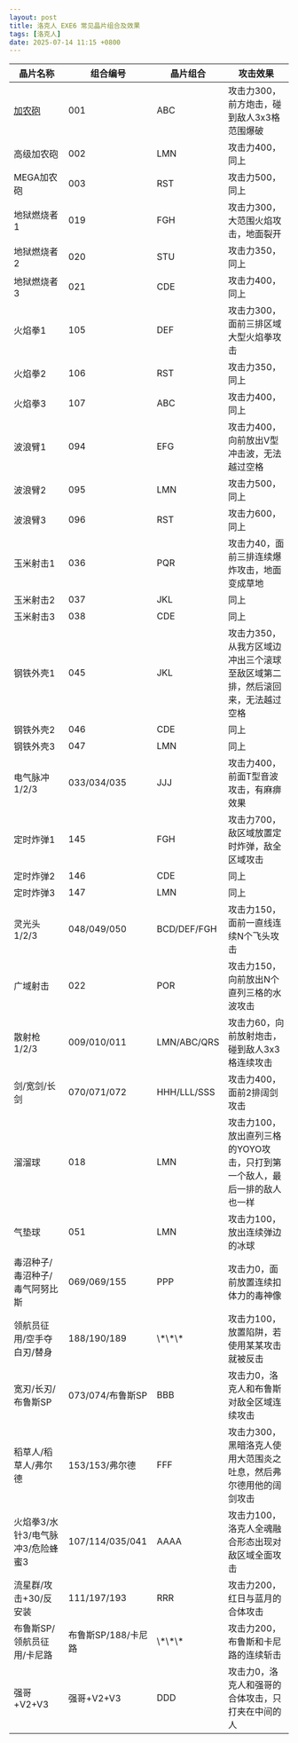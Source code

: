 ```yaml
---
layout: post
title: 洛克人 EXE6 常见晶片组合及效果
tags: [洛克人]
date: 2025-07-14 11:15 +0800
---
```


<table>
    <thead>
        <tr>
            <th>晶片名称</th>
            <th>组合编号</th>
            <th>晶片组合</th>
            <th>攻击效果</th>
        </tr>
    </thead>
    <tbody>
        <tr>
            <td><a href="/2025/07/14/mega-man-exe-6-chip-source/#No.001加农砲（キャノン／Cannon）">加农砲</a></td>
            <td>001</td>
            <td>ABC</td>
            <td>攻击力300，前方炮击，碰到敌人3x3格范围爆破</td>
        </tr>
        <tr>
            <td>高级加农砲</td>
            <td>002</td>
            <td>LMN</td>
            <td>攻击力400，同上</td>
        </tr>
        <tr>
            <td>MEGA加农砲</td>
            <td>003</td>
            <td>RST</td>
            <td>攻击力500，同上</td>
        </tr>
        <tr>
            <td>地狱燃烧者1</td>
            <td>019</td>
            <td>FGH</td>
            <td>攻击力300，大范围火焰攻击，地面裂开</td>
        </tr>
        <tr>
            <td>地狱燃烧者2</td>
            <td>020</td>
            <td>STU</td>
            <td>攻击力350，同上</td>
        </tr>
        <tr>
            <td>地狱燃烧者3</td>
            <td>021</td>
            <td>CDE</td>
            <td>攻击力400，同上</td>
        </tr>
        <tr>
            <td>火焰拳1</td>
            <td>105</td>
            <td>DEF</td>
            <td>攻击力300，面前三排区域大型火焰拳攻击</td>
        </tr>
        <tr>
            <td>火焰拳2</td>
            <td>106</td>
            <td>RST</td>
            <td>攻击力350，同上</td>
        </tr>
        <tr>
            <td>火焰拳3</td>
            <td>107</td>
            <td>ABC</td>
            <td>攻击力400，同上</td>
        </tr>
        <tr>
            <td>波浪臂1</td>
            <td>094</td>
            <td>EFG</td>
            <td>攻击力400，向前放出V型冲击波，无法越过空格</td>
        </tr>
        <tr>
            <td>波浪臂2</td>
            <td>095</td>
            <td>LMN</td>
            <td>攻击力500，同上</td>
        </tr>
        <tr>
            <td>波浪臂3</td>
            <td>096</td>
            <td>RST</td>
            <td>攻击力600，同上</td>
        </tr>
        <tr>
            <td>玉米射击1</td>
            <td>036</td>
            <td>PQR</td>
            <td>攻击力40，面前三排连续爆炸攻击，地面变成草地</td>
        </tr>
        <tr>
            <td>玉米射击2</td>
            <td>037</td>
            <td>JKL</td>
            <td>同上</td>
        </tr>
        <tr>
            <td>玉米射击3</td>
            <td>038</td>
            <td>CDE</td>
            <td>同上</td>
        </tr>
        <tr>
            <td>钢铁外壳1</td>
            <td>045</td>
            <td>JKL</td>
            <td>攻击力350，从我方区域边冲出三个滚球至敌区域第二排，然后滚回来，无法越过空格</td>
        </tr>
        <tr>
            <td>钢铁外壳2</td>
            <td>046</td>
            <td>CDE</td>
            <td>同上</td>
        </tr>
        <tr>
            <td>钢铁外壳3</td>
            <td>047</td>
            <td>LMN</td>
            <td>同上</td>
        </tr>
        <tr>
            <td>电气脉冲1/2/3</td>
            <td>033/034/035</td>
            <td>JJJ</td>
            <td>攻击力400，前面T型音波攻击，有麻痹效果</td>
        </tr>
        <tr>
            <td>定时炸弹1</td>
            <td>145</td>
            <td>FGH</td>
            <td>攻击力700，敌区域放置定时炸弹，敌全区域攻击</td>
        </tr>
        <tr>
            <td>定时炸弹2</td>
            <td>146</td>
            <td>CDE</td>
            <td>同上</td>
        </tr>
        <tr>
            <td>定时炸弹3</td>
            <td>147</td>
            <td>LMN</td>
            <td>同上</td>
        </tr>
        <tr>
            <td>灵光头1/2/3</td>
            <td>048/049/050</td>
            <td>BCD/DEF/FGH</td>
            <td>攻击力150，面前一直线连续N个飞头攻击</td>
        </tr>
        <tr>
            <td>广域射击</td>
            <td>022</td>
            <td>POR</td>
            <td>攻击力150，向前放出N个直列三格的水波攻击</td>
        </tr>
        <tr>
            <td>散射枪1/2/3</td>
            <td>009/010/011</td>
            <td>LMN/ABC/QRS</td>
            <td>攻击力60，向前放射炮击，碰到敌人3x3格连续攻击</td>
        </tr>
        <tr>
            <td>剑/宽剑/长剑</td>
            <td>070/071/072</td>
            <td>HHH/LLL/SSS</td>
            <td>攻击力400，面前2排阔剑攻击</td>
        </tr>
        <tr>
            <td>溜溜球</td>
            <td>018</td>
            <td>LMN</td>
            <td>攻击力100，放出直列三格的YOYO攻击，只打到第一个敌人，最后一排的敌人也一样</td>
        </tr>
        <tr>
            <td>气垫球</td>
            <td>051</td>
            <td>LMN</td>
            <td>攻击力100，放出连续弹边的冰球</td>
        </tr>
        <tr>
            <td>毒沼种子/毒沼种子/毒气阿努比斯</td>
            <td>069/069/155</td>
            <td>PPP</td>
            <td>攻击力0，面前放置连续扣体力的毒神像</td>
        </tr>
        <tr>
            <td>领航员征用/空手夺白刃/替身</td>
            <td>188/190/189</td>
            <td>\*\*\*</td>
            <td>攻击力100，放置陷阱，若使用某某攻击就被反击</td>
        </tr>
        <tr>
            <td>宽刃/长刃/布鲁斯SP</td>
            <td>073/074/布鲁斯SP</td>
            <td>BBB</td>
            <td>攻击力0，洛克人和布鲁斯对敌全区域连续攻击</td>
        </tr>
        <tr>
            <td>稻草人/稻草人/弗尔德</td>
            <td>153/153/弗尔德</td>
            <td>FFF</td>
            <td>攻击力300，黑暗洛克人使用大范围炎之吐息，然后弗尔德用他的阔剑攻击</td>
        </tr>
        <tr>
            <td>火焰拳3/水针3/电气脉冲3/危险蜂蜜3</td>
            <td>107/114/035/041</td>
            <td>AAAA</td>
            <td>攻击力100，洛克人全魂融合形态出现对敌区域全面攻击</td>
        </tr>
        <tr>
            <td>流星群/攻击+30/反安装</td>
            <td>111/197/193</td>
            <td>RRR</td>
            <td>攻击力200，红日与蓝月的合体攻击</td>
        </tr>
        <tr>
            <td>布鲁斯SP/领航员征用/卡尼路</td>
            <td>布鲁斯SP/188/卡尼路</td>
            <td>\*\*\*</td>
            <td>攻击力200，布鲁斯和卡尼路的连续斩击</td>
        </tr>
        <tr>
            <td>强哥+V2+V3</td>
            <td>强哥+V2+V3</td>
            <td>DDD</td>
            <td>攻击力0，洛克人和强哥的合体攻击，只打夹在中间的人</td>
        </tr>
    </tbody>
</table>